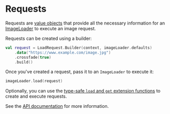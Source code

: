 # Requests

Requests are [value objects](https://publicobject.com/2019/06/10/value-objects-service-objects-and-glue/) that provide all the necessary information for an [ImageLoader](image_loaders.md) to execute an image request.

Requests can be created using a builder:

```kotlin
val request = LoadRequest.Builder(context, imageLoader.defaults)
    .data("https://www.example.com/image.jpg")
    .crossfade(true)
    .build()
```

Once you've created a request, pass it to an `ImageLoader` to execute it:

```kotlin
imageLoader.load(request)
```

Optionally, you can use the [type-safe `load` and `get` extension functions](../getting_started/#extension-functions) to create and execute requests.

See the [API documentation](../api/coil-base/coil.request/-request/) for more information.
